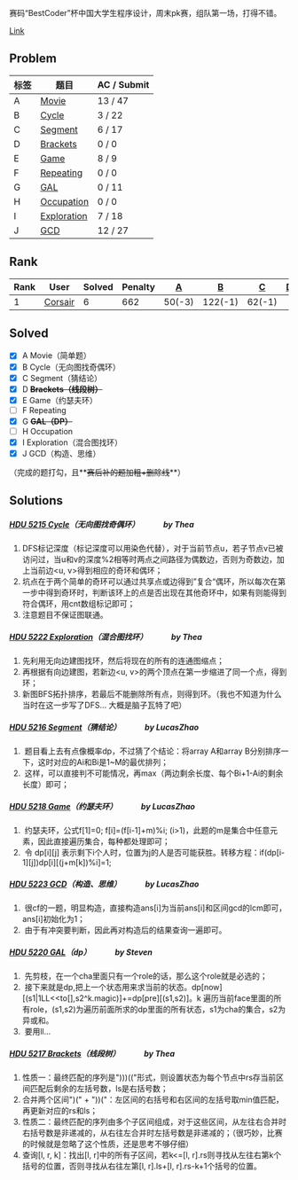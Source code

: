 赛码“BestCoder”杯中国大学生程序设计，周末pk赛，组队第一场，打得不错。

[Link](http://icpc.njust.edu.cn/Contest/5696/)



## Problem

| 标签   | 题目                                       | AC / Submit |
| ---- | ---------------------------------------- | ----------- |
| A    | [Movie](http://icpc.njust.edu.cn/Contest/5696/A/) | 13 / 47     |
| B    | [Cycle](http://icpc.njust.edu.cn/Contest/5696/B/) | 3 / 22      |
| C    | [Segment](http://icpc.njust.edu.cn/Contest/5696/C/) | 6 / 17      |
| D    | [Brackets](http://icpc.njust.edu.cn/Contest/5696/D/) | 0 / 0       |
| E    | [Game](http://icpc.njust.edu.cn/Contest/5696/E/) | 8 / 9       |
| F    | [Repeating](http://icpc.njust.edu.cn/Contest/5696/F/) | 0 / 0       |
| G    | [GAL](http://icpc.njust.edu.cn/Contest/5696/G/) | 0 / 11      |
| H    | [Occupation](http://icpc.njust.edu.cn/Contest/5696/H/) | 0 / 0       |
| I    | [Exploration](http://icpc.njust.edu.cn/Contest/5696/I/) | 7 / 18      |
| J    | [GCD](http://icpc.njust.edu.cn/Contest/5696/J/) | 12 / 27     |



## Rank

| Rank | User                                     | Solved | Penalty | [A](http://icpc.njust.edu.cn/Contest/5696/A/) | [B](http://icpc.njust.edu.cn/Contest/5696/B/) | [C](http://icpc.njust.edu.cn/Contest/5696/C/) | [D](http://icpc.njust.edu.cn/Contest/5696/D/) | [E](http://icpc.njust.edu.cn/Contest/5696/E/) | [F](http://icpc.njust.edu.cn/Contest/5696/F/) | [G](http://icpc.njust.edu.cn/Contest/5696/G/) | [H](http://icpc.njust.edu.cn/Contest/5696/H/) | [I](http://icpc.njust.edu.cn/Contest/5696/I/) | [J](http://icpc.njust.edu.cn/Contest/5696/J/) |
| ---- | ---------------------------------------- | ------ | ------- | ---------------------------------------- | ---------------------------------------- | ---------------------------------------- | ---------------------------------------- | ---------------------------------------- | ---------------------------------------- | ---------------------------------------- | ---------------------------------------- | ---------------------------------------- | ---------------------------------------- |
| 1    | [Corsair](http://icpc.njust.edu.cn/UserPage/Corsair/) | 6      | 662     | 50(-3)                                   | 122(-1)                                  | 62(-1)                                   |                                          | 102                                      |                                          | -3                                       |                                          | 176(-1)                                  | 30                                       |



## Solved

- [x] A	Movie（简单题）
- [x] B	Cycle（无向图找奇偶环）
- [x] C	Segment（猜结论）
- [x] D	**~~Brackets（线段树）~~**
- [x] E	Game（约瑟夫环）
- [ ] F	Repeating
- [x] G	**~~GAL（DP）~~**
- [ ] H	Occupation
- [x] I	Exploration（混合图找环）
- [x] J	GCD（构造、思维）

（完成的题打勾，且**~~赛后补的题加粗+删除线~~**）



## Solutions

##### [HDU 5215 Cycle](http://acm.hdu.edu.cn/showproblem.php?pid=5215)（无向图找奇偶环）              by Thea

1.  DFS标记深度（标记深度可以用染色代替），对于当前节点u，若子节点v已被访问过，当u和v的深度%2相等时两点之间路径为偶数边，否则为奇数边，加上当前边\<u, v>得到相应的奇环和偶环；
2.  坑点在于两个简单的奇环可以通过共享点或边得到”复合“偶环，所以每次在第一步中得到奇环时，判断该环上的点是否出现在其他奇环中，如果有则能得到符合偶环，用cnt数组标记即可；
3.  注意题目不保证图联通。



##### [HDU 5222 Exploration](http://acm.hdu.edu.cn/showproblem.php?pid=5222)（混合图找环）              by Thea

1.  先利用无向边建图找环，然后将现在的所有的连通图缩点；
2.  再根据有向边建图，若新边\<u, v>的两个顶点在第一步缩进了同一个点，得到环；
3.  新图BFS拓扑排序，若最后不能删除所有点，则得到环。（我也不知道为什么当时在这一步写了DFS… 大概是脑子瓦特了吧）



##### [HDU 5216 Segment](http://acm.hdu.edu.cn/showproblem.php?pid=5216)（猜结论）              by LucasZhao

1.  题目看上去有点像概率dp，不过猜了个结论：将array A和array B分别排序一下，这时对应的Ai和Bi是1~M的最优排列；
2.  这样，可以直接判不可能情况，再max（两边剩余长度、每个Bi+1-Ai的剩余长度）即可；



##### [HDU 5218 Game](http://acm.hdu.edu.cn/showproblem.php?pid=5218)（约瑟夫环）              by LucasZhao

1.  约瑟夫环，公式f[1]=0;  f[i]=(f[i-1]+m)%i; (i>1)，此题的m是集合中任意元素，因此直接遍历集合，每种都处理即可；
2.  令 dp\[i][j] 表示剩下i个人时，位置为j的人是否可能获胜。转移方程：if(dp\[i-1][j])dp\[i][(j+m[k])%i]=1;



##### [HDU 5223 GCD](http://acm.hdu.edu.cn/showproblem.php?pid=5223)（构造、思维）              by LucasZhao

1.  很cf的一题，明显构造，直接构造ans[i]为当前ans[i]和区间gcd的lcm即可，ans[i]初始化为1；
2.  由于有冲突要判断，因此再对构造后的结果查询一遍即可。



##### [HDU 5220 GAL](http://acm.hdu.edu.cn/showproblem.php?pid=5220)（dp）              by Steven

1.  先剪枝，在一个cha里面只有一个role的话，那么这个role就是必选的；
2.  接下来就是dp,把上一个状态用来求当前的状态。dp\[now][(s1|1LL<<to[],s2^k.magic)]+=dp\[pre][(s1,s2)]。k 遍历当前face里面的所有role，(s1,s2)为遍历前面所求的dp里面的所有状态，s1为cha的集合，s2为异或和。
3.  要用ll...


##### [HDU 5217 Brackets](http://acm.hdu.edu.cn/showproblem.php?pid=5217)（线段树）              by Thea

1.  性质一：最终匹配的序列是")))(("形式，则设置状态为每个节点中rs存当前区间匹配后剩余的左括号数，ls是右括号数；
2.  合并两个区间")(" + "))("：左区间的右括号和右区间的左括号取min值匹配，再更新对应的rs和ls；
3.  性质二：最终匹配的序列由多个子区间组成，对于这些区间，从左往右合并时右括号数是非递减的，从右往左合并时左括号数是非递减的；（很巧妙，比赛的时候就是忽略了这个性质，还是思考不够仔细）
4.  查询[l, r, k]：找出[l, r]中的所有子区间，若k<=[l, r].rs则寻找从左往右第k个括号的位置，否则寻找从右往左第[l, r].ls+[l, r].rs-k+1个括号的位置。